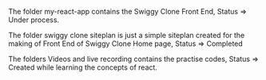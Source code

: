 The folder my-react-app contains the Swiggy Clone Front End, Status => Under process.

The folder swiggy clone siteplan is just a simple siteplan created for the making of Front End of Swiggy Clone Home page, Status => Completed

The folders Videos and live recording contains the practise codes, Status => Created while learning the concepts of react.
